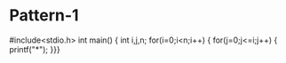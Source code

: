 # Pattern-1

#include<stdio.h>
int main()
{
int i,j,n;
for(i=0;i<n;i++)
{
for(j=0;j<=i;j++)
{
printf("*");
}}}
